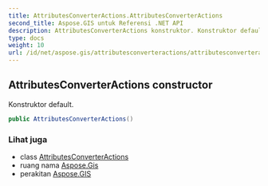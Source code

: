 ```yaml
---
title: AttributesConverterActions.AttributesConverterActions
second_title: Aspose.GIS untuk Referensi .NET API
description: AttributesConverterActions konstruktor. Konstruktor default.
type: docs
weight: 10
url: /id/net/aspose.gis/attributesconverteractions/attributesconverteractions/
---
```

## AttributesConverterActions constructor

Konstruktor default.

```csharp
public AttributesConverterActions()
```

### Lihat juga

* class [AttributesConverterActions](../)
* ruang nama [Aspose.Gis](../../attributesconverteractions/)
* perakitan [Aspose.GIS](../../../)


